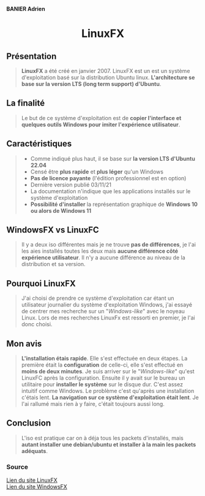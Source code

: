 **BANIER Adrien**
<h1 align="center">LinuxFX</h1>

## Présentation

>**LinuxFX** a été créé en janvier 2007.
LinuxFX est un est un système d'exploitation basé sur la distribution Ubuntu linux. **L'architecture se base sur la version LTS (long term support) d'Ubuntu**.

## La finalité

>Le but de ce système d'exploitation est de **copier l'interface et quelques outils Windows pour imiter l'expérience utilisateur**.

## Caractéristiques

>- Comme indiqué plus haut, il se base sur **la version LTS d'Ubuntu 22.04**
>- Censé être **plus rapide** et **plus léger** qu'un Windows
>- **Pas de licence payante** (l'édition professionnel est en option)
>- Dernière version publié 03/11/21
>- La documentation n'indique que les applications installés sur le système d'exploitation
>- **Possibilité d'installer** la représentation graphique de **Windows 10 ou alors de Windows 11**

## WindowsFX vs LinuxFC
>Il y a deux iso différentes mais je ne trouve **pas de différences**, je l'ai les aies installés toutes les deux mais **aucune différence côté expérience utilisateur**. Il n'y a aucune différence au niveau de la distribution et sa version.

## Pourquoi LinuxFX

>J'ai choisi de prendre ce système d'exploitation car étant un utilisateur journalier du système d'exploitation Windows, j'ai essayé de centrer mes recherche sur un "*Windows-like*" avec le noyeau Linux. Lors de mes recherches LinuxFx est ressorti en premier, je l'ai donc choisi.


## Mon avis

>**L'installation étais rapide**.
Elle s'est effectuée en deux étapes. La première était la **configuration** de celle-ci, elle s'est effectué en **moins de deux minutes**. Je suis arriver sur le "*Windows-like*" qu'est LinuxFC après la configuration. Ensuite il y avait sur le bureau un utilitaire pour **installer le système** sur le disque dur. C'est assez intuitif comme Windows.
Le problème c'est qu'après une installation c'étais lent. **La navigation sur ce système d'exploitation était lent**. Je l'ai rallumé mais rien à y faire, c'était toujours aussi long.

## Conclusion

>L'iso est pratique car on à déja tous les packets d'installés, mais **autant installer une debian/ubuntu et installer à la main les packets adéquats**.

### Source

[Lien du site LinuxFX](https://linuxfx.org)  
[Lien du site WindowsFX](https://windowsfx.org)
